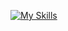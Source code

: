 [![My Skills](https://skillicons.dev/icons?i=js,html,css,express,firebase,react,figma,mongodb,nodejs,vscode)](https://skillicons.dev)
